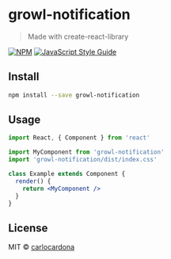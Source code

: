 # growl-notification

> Made with create-react-library

[![NPM](https://img.shields.io/npm/v/growl-notification.svg)](https://www.npmjs.com/package/growl-notification) [![JavaScript Style Guide](https://img.shields.io/badge/code_style-standard-brightgreen.svg)](https://standardjs.com)

## Install

```bash
npm install --save growl-notification
```

## Usage

```jsx
import React, { Component } from 'react'

import MyComponent from 'growl-notification'
import 'growl-notification/dist/index.css'

class Example extends Component {
  render() {
    return <MyComponent />
  }
}
```

## License

MIT © [carlocardona](https://github.com/carlocardona)
